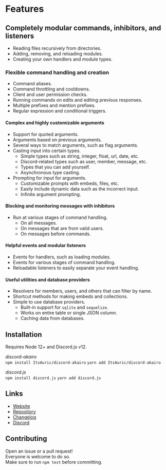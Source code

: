 # Features

## Completely modular commands, inhibitors, and listeners

- Reading files recursively from directories.
- Adding, removing, and reloading modules.
- Creating your own handlers and module types.

### Flexible command handling and creation

- Command aliases.
- Command throttling and cooldowns.
- Client and user permission checks.
- Running commands on edits and editing previous responses.
- Multiple prefixes and mention prefixes.
- Regular expression and conditional triggers.

#### Complex and highly customizable arguments

- Support for quoted arguments.
- Arguments based on previous arguments.
- Several ways to match arguments, such as flag arguments.
- Casting input into certain types.
  - Simple types such as string, integer, float, url, date, etc.
  - Discord-related types such as user, member, message, etc.
  - Types that you can add yourself.
  - Asynchronous type casting.
- Prompting for input for arguments.
  - Customizable prompts with embeds, files, etc.
  - Easily include dynamic data such as the incorrect input.
  - Infinite argument prompting.

#### Blocking and monitoring messages with inhibitors

- Run at various stages of command handling.
  - On all messages.
  - On messages that are from valid users.
  - On messages before commands.

#### Helpful events and modular listeners

- Events for handlers, such as loading modules.
- Events for various stages of command handling.
- Reloadable listeners to easily separate your event handling.

#### Useful utilities and database providers

- Resolvers for members, users, and others that can filter by name.
- Shortcut methods for making embeds and collections.
- Simple to use database providers.
  - Built-in support for `sqlite` and `sequelize`.
  - Works on entire table or single JSON column.
  - Caching data from databases.

## Installation

Requires Node 12+ and Discord.js v12.  

*discord-akairo*  
`npm install ItsAuric/discord-akairo`
`yarn add ItsAuric/discord-akairo`

*discord.js*  
`npm install discord.js`
`yarn add discord.js`

## Links

- [Website](https://discord-akairo.github.io)
- [Repository](https://github.com/ItsAuric/discord-akairo)  
- [Changelog](https://github.com/ItsAuric/discord-akairo/releases)
- [Discord](https://discord.gg/arTauDY)  

## Contributing

Open an issue or a pull request!  
Everyone is welcome to do so.  
Make sure to run `npm test` before committing.  
